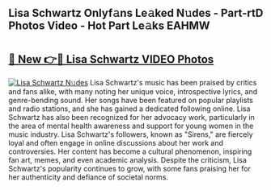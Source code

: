 ## Lisa Schwartz Onlyf𝚊ns Le𝚊ked N𝚞des - Part-rtD Photos Video - Hot Part Le𝚊ks EAHMW

# <h2><a href="http://ab60245.deff.icu/?id=Lisa+Schwartz">🔗 New 👉🔴 Lisa Schwartz VIDEO Photos</a></h2>

[![Lisa Schwartz N𝚞des](https://i.imgur.com/rIISA9y.gif)](http://ab60245.deff.icu/?id=Lisa+Schwartz)
Lisa Schwartz's music has been praised by critics and fans alike, with many noting her unique voice, introspective lyrics, and genre-bending sound. Her songs have been featured on popular playlists and radio stations, and she has gained a dedicated following online. Lisa Schwartz has also been recognized for her advocacy work, particularly in the area of mental health awareness and support for young women in the music industry. Lisa Schwartz's followers, known as "Sirens," are fiercely loyal and often engage in online discussions about her work and controversies. Her content has become a cultural phenomenon, inspiring fan art, memes, and even academic analysis. Despite the criticism, Lisa Schwartz's popularity continues to grow, with some fans praising her for her authenticity and defiance of societal norms.
